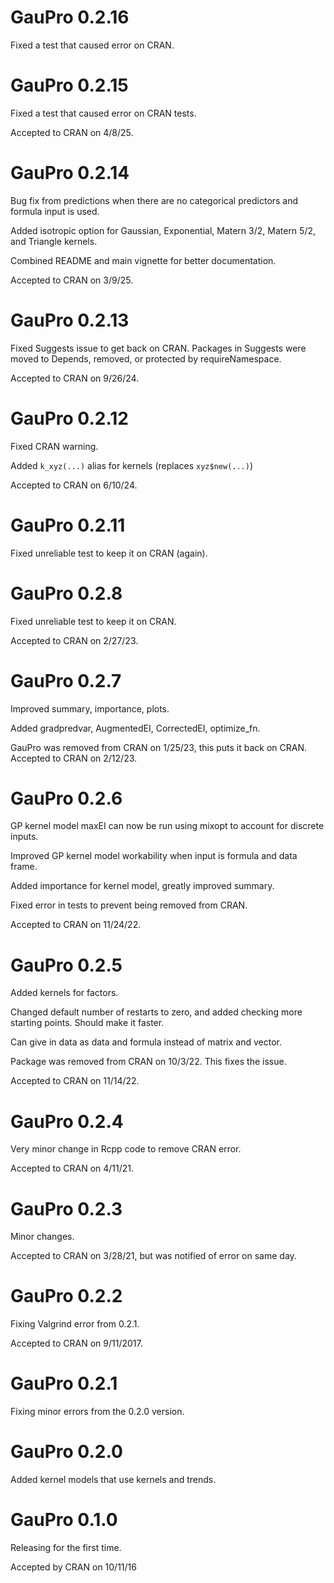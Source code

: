 # GauPro 0.2.16

Fixed a test that caused error on CRAN.

# GauPro 0.2.15

Fixed a test that caused error on CRAN tests.

Accepted to CRAN on 4/8/25.

# GauPro 0.2.14

Bug fix from predictions when there are no categorical predictors and formula
input is used. 

Added isotropic option for Gaussian, Exponential, Matern 3/2, Matern 5/2,
and Triangle kernels.

Combined README and main vignette for better documentation.

Accepted to CRAN on 3/9/25.

# GauPro 0.2.13

Fixed Suggests issue to get back on CRAN. Packages in Suggests were moved
to Depends, removed, or protected by requireNamespace.

Accepted to CRAN on 9/26/24.

# GauPro 0.2.12

Fixed CRAN warning.

Added `k_xyz(...)` alias for kernels (replaces `xyz$new(...)`)

Accepted to CRAN on 6/10/24.

# GauPro 0.2.11

Fixed unreliable test to keep it on CRAN (again).

# GauPro 0.2.8

Fixed unreliable test to keep it on CRAN.

Accepted to CRAN on 2/27/23.

# GauPro 0.2.7

Improved summary, importance, plots.

Added gradpredvar, AugmentedEI, CorrectedEI, optimize_fn.

GauPro was removed from CRAN on 1/25/23, this puts it back on CRAN.
Accepted to CRAN on 2/12/23.

# GauPro 0.2.6

GP kernel model maxEI can now be run using mixopt to account for discrete
inputs.

Improved GP kernel model workability when input is formula and data frame.

Added importance for kernel model, greatly improved summary.

Fixed error in tests to prevent being removed from CRAN.

Accepted to CRAN on 11/24/22.

# GauPro 0.2.5

Added kernels for factors.

Changed default number of restarts to zero, and added checking more starting
points. Should make it faster.

Can give in data as data and formula instead of matrix and vector.

Package was removed from CRAN on 10/3/22. This fixes the issue.

Accepted to CRAN on 11/14/22.

# GauPro 0.2.4

Very minor change in Rcpp code to remove CRAN error.

Accepted to CRAN on 4/11/21.

# GauPro 0.2.3

Minor changes.

Accepted to CRAN on 3/28/21, but was notified of error on same day.

# GauPro 0.2.2

Fixing Valgrind error from 0.2.1.

Accepted to CRAN on 9/11/2017.

# GauPro 0.2.1

Fixing minor errors from the 0.2.0 version.


# GauPro 0.2.0

Added kernel models that use kernels and trends.

# GauPro 0.1.0

Releasing for the first time.

Accepted by CRAN on 10/11/16
